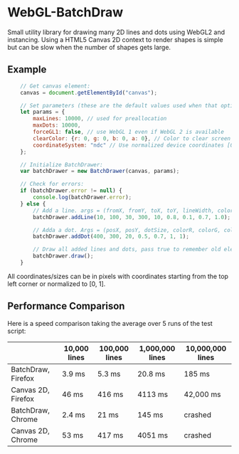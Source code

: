 # WebGL-BatchDraw

Small utility library for drawing many 2D lines and dots using WebGL2 and instancing.
Using a HTML5 Canvas 2D context to render shapes is simple but can be slow when the number of shapes gets large.

## Example

```javascript
    // Get canvas element:
    canvas = document.getElementById("canvas");

    // Set parameters (these are the default values used when that option is omitted):
    let params = {
        maxLines: 10000, // used for preallocation
        maxDots: 10000,
        forceGL1: false, // use WebGL 1 even if WebGL 2 is available
        clearColor: {r: 0, g: 0, b: 0, a: 0}, // Color to clear screen with
        coordinateSystem: "ndc" // Use normalized device coordinates [0, 1] instead of pixel coordinates
    };

    // Initialize BatchDrawer:
    var batchDrawer = new BatchDrawer(canvas, params);

    // Check for errors:
    if (batchDrawer.error != null) {
        console.log(batchDrawer.error);
    } else {
        // Add a line. args = (fromX, fromY, toX, toY, lineWidth, colorR, colorG, colorB, colorA)
        batchDrawer.addLine(10, 100, 30, 300, 10, 0.8, 0.1, 0.7, 1.0);

        // Adda a dot. Args = (posX, posY, dotSize, colorR, colorG, colorB, colorA)
        batchDrawer.addDot(400, 300, 20, 0.5, 0.7, 1, 1);

        // Draw all added lines and dots, pass true to remember old elements next draw call.
        batchDrawer.draw();
    }
```

All coordinates/sizes can be in pixels with coordinates starting from the top left corner or normalized to [0, 1].

## Performance Comparison
Here is a speed comparison taking the average over 5 runs of the test script:

|                    | 10,000 lines | 100,000 lines | 1,000,000 lines | 10,000,000 lines |
|--------------------|--------------|---------------|-----------------|------------------|
| BatchDraw, Firefox | 3.9 ms       | 5.3 ms        | 20.8 ms         |  185 ms          |
| Canvas 2D, Firefox | 46 ms        | 416 ms        | 4113 ms         |  42,000 ms       |
| BatchDraw, Chrome  | 2.4 ms       | 21 ms         | 145 ms          |  crashed         |
| Canvas 2D, Chrome  | 53 ms        | 417 ms        | 4051 ms         |  crashed         |
